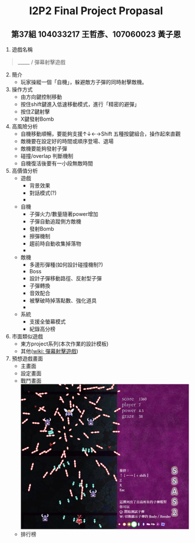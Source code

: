 # <center>I2P2 Final Project Propasal</center>

## <center>第37組 104033217 王哲彥、107060023 黃子恩</center>

1. 遊戲名稱
> _____ / 彈幕射擊遊戲

2. 簡介
    * 玩家操縱一個「自機」，躲避敵方子彈的同時射擊敵機。
3. 操作方式
    * 由方向鍵控制移動
    * 按住shift鍵進入低速移動模式，進行「精密的避彈」
    * 按住Z鍵射擊
    * X鍵發射Bomb
4. 高風險分析
    * 自機移動順暢，要能夠支援↑↓←→Shift 五種按鍵組合，操作起來直觀
    * 敵機要在設定好的時間或順序登場、退場
    * 敵機要能夠發射子彈
    * 碰撞/overlap 判斷機制
    * 自機復活後要有一小段無敵時間
5. 高價值分析
    * 遊戲
        * 背景效果
        * 對話模式(?)
        * 
    * 自機
        * 子彈火力/數量隨著power增加
        * 子彈自動追蹤側方敵機
        * 發射Bomb
        * 擦彈機制
        * 趨前時自動收集掉落物
        * 
    * 敵機
        * 多邊形彈種(如何設計碰撞機制?)
        * Boss
        * 設計子彈移動路徑、反射型子彈
        * 子彈轉換
        * 音效配合
        * 被擊破時掉落點數、強化道具
        * 
    * 系統
        * 支援全螢幕模式
        * 紀錄高分榜
6. 市面類似遊戲
    * 東方project系列(本次作業的設計模板)
    * 其他(<a href="https://zh.wikipedia.org/wiki/彈幕射擊遊戲">wiki: 彈幕射擊遊戲</a>)
7. 預想遊戲畫面
   * 主畫面
   * 設定畫面
   * 戰鬥畫面
      ![image](https://github.com/zvn2060/Final/blob/master/Preview%20Images/demo.png)
   * 排行榜
   
